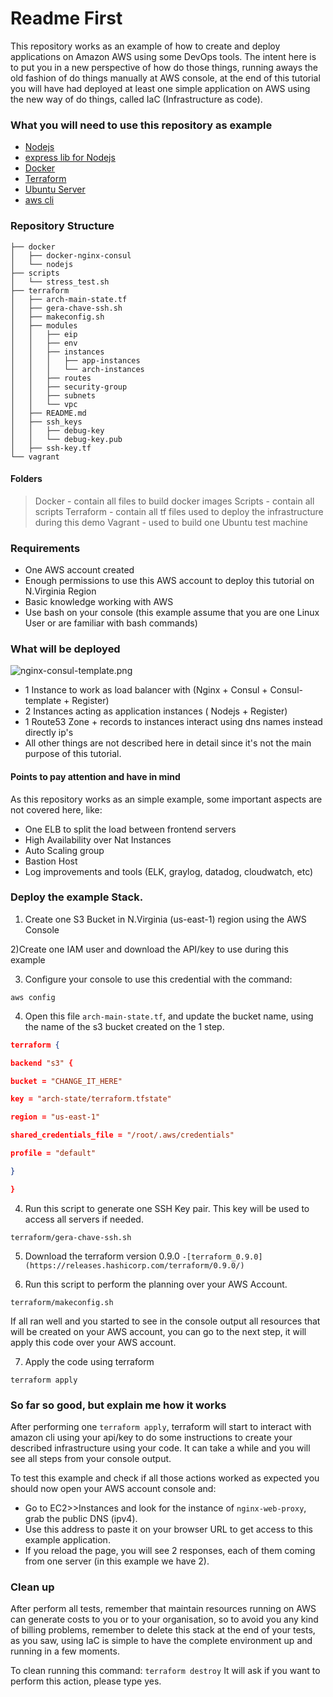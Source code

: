 # Readme First

This repository works as an example of how to create and deploy applications on Amazon AWS using some DevOps tools.
The intent here is to put you in a new perspective of how do those things, running aways the old fashion of do things manually at AWS console, at the end of this tutorial you will have had deployed at least one simple application on AWS using the new way of do things, called IaC (Infrastructure as code).

### What you will need to use this repository as example ###

* [Nodejs](https://nodejs.org/)
* [express lib for Nodejs](http://expressjs.com/)
* [Docker](https://www.docker.com/)
* [Terraform](https://www.terraform.io)
* [Ubuntu Server](https://www.ubuntu.com/download/server)
* [aws cli](http://docs.aws.amazon.com/pt_br/cli/latest/userguide/installing.html)

### Repository Structure ###
```
├── docker
│   ├── docker-nginx-consul
│   └── nodejs
├── scripts
│   └── stress_test.sh
├── terraform
│   ├── arch-main-state.tf
│   ├── gera-chave-ssh.sh
│   ├── makeconfig.sh
│   ├── modules
│   │   ├── eip
│   │   ├── env
│   │   ├── instances
│   │   │   ├── app-instances
│   │   │   └── arch-instances
│   │   ├── routes
│   │   ├── security-group
│   │   ├── subnets
│   │   └── vpc
│   ├── README.md
│   ├── ssh_keys
│   │   ├── debug-key
│   │   └── debug-key.pub
│   ├── ssh-key.tf
└── vagrant
```

#### Folders

>Docker - contain all files to build docker images
Scripts - contain all scripts
Terraform - contain all tf files used to deploy the infrastructure during this demo
Vagrant - used to build one Ubuntu test machine


### Requirements

 - One AWS account created
 - Enough permissions to use this AWS account to deploy this tutorial on N.Virginia Region
 - Basic knowledge working with AWS
 - Use bash on your console (this example assume that you are one Linux User or are familiar with bash commands)

### What will be deployed ###

![nginx-consul-template.png](img/nginx-consul-template.png)

 - 1 Instance to work as load balancer with (Nginx + Consul + Consul-template + Register)
 - 2 Instances acting as application instances ( Nodejs + Register)
 - 1 Route53 Zone + records to instances interact using dns names instead directly ip's
 - All other things are not described here in detail since it's not the main purpose of this tutorial.

#### Points to pay attention and have in mind

As this repository works as an simple example, some important aspects are not covered here, like:

 - One ELB to split the load between frontend servers
 - High Availability over Nat Instances
 - Auto Scaling group
 - Bastion Host
 - Log improvements and tools (ELK, graylog, datadog, cloudwatch, etc)
 

### Deploy the example Stack.

1) Create one S3 Bucket in N.Virginia (us-east-1) region using the AWS Console

2)Create one IAM user and download the API/key to use during this example

3) Configure your console to use this credential with the command:
```
aws config
```

4) Open this file `arch-main-state.tf`, and update the bucket name, using the name of the s3 bucket created on the 1 step.
```json
terraform {

backend "s3" {

bucket = "CHANGE_IT_HERE"

key = "arch-state/terraform.tfstate"

region = "us-east-1"

shared_credentials_file = "/root/.aws/credentials"

profile = "default"

}

}
```

4) Run this script to generate one SSH Key pair. This key will be used to access all servers if needed.

```
terraform/gera-chave-ssh.sh
```

5) Download the terraform version 0.9.0
 `-[terraform_0.9.0](https://releases.hashicorp.com/terraform/0.9.0/)`

6) Run this script to perform the planning over your AWS Account.

```
terraform/makeconfig.sh
```

If all ran well and you started to see in the console output all resources that will be created on your AWS account, you can go to the next step, it will apply this code over your AWS account.

7) Apply the code using terraform

```
terraform apply
```

### So far so good, but explain me how it works ###

After performing one `terraform apply`, terraform will start to interact with amazon cli using your api/key to do some instructions to create your described infrastructure using your code.
It can take a while and you will see all steps from your console output.

To test this example and check if all those actions worked as expected you should now open your AWS account console and:

 - Go to EC2>>Instances and look for the instance of `nginx-web-proxy`, grab the public DNS (ipv4).
 - Use this address to paste it on your browser URL to get access to this example application.
 - If you reload the page, you will see 2 responses, each of them coming from one server (in this example we have 2).


### Clean up

After perform all tests, remember that maintain resources running on AWS can generate costs to you or to your organisation, so to avoid you any kind of billing problems, remember to delete this stack at the end of your tests, as you saw, using IaC is simple to have the complete environment up and running in a few moments.

To clean running this command:
`terraform destroy`
It will ask if you want to perform this action, please type yes.
